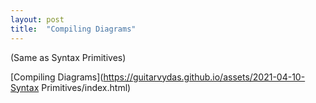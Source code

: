 ```yaml
---
layout: post
title:  "Compiling Diagrams"
---
```


(Same as Syntax Primitives)

[Compiling Diagrams](https://guitarvydas.github.io/assets/2021-04-10-Syntax Primitives/index.html)

<script src="https://utteranc.es/client.js" 
        repo="guitarvydas/guitarvydas.github.io" 
        issue-term="pathname" 
        theme="github-light" 
        crossorigin="anonymous" 
        async> 
</script> 

